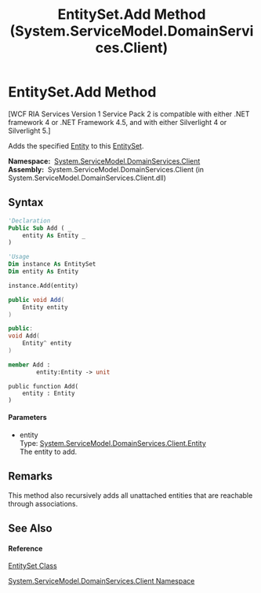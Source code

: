 ﻿---
title: EntitySet.Add Method  (System.ServiceModel.DomainServices.Client)
TOCTitle: Add Method
ms:assetid: M:System.ServiceModel.DomainServices.Client.EntitySet.Add(System.ServiceModel.DomainServices.Client.Entity)
ms:mtpsurl: https://msdn.microsoft.com/en-us/library/system.servicemodel.domainservices.client.entityset.add(v=VS.91)
ms:contentKeyID: 28755096
ms.date: 01/27/2012
mtps_version: v=VS.91
f1_keywords:
- System.ServiceModel.DomainServices.Client.EntitySet.Add
dev_langs:
- CSharp
- JScript
- VB
- FSharp
- c++
api_location:
- System.ServiceModel.DomainServices.Client.dll
api_name:
- System.ServiceModel.DomainServices.Client.EntitySet.Add
api_type:
- Managed
topic_type:
- apiref
- kbSyntax
product_family_name: VS
ROBOTS: INDEX,FOLLOW
---

# EntitySet.Add Method

\[WCF RIA Services Version 1 Service Pack 2 is compatible with either .NET framework 4 or .NET Framework 4.5, and with either Silverlight 4 or Silverlight 5.\]

Adds the specified [Entity](ff422907\(v=vs.91\).md) to this [EntitySet](ff423164\(v=vs.91\).md).

**Namespace:**  [System.ServiceModel.DomainServices.Client](ff422479\(v=vs.91\).md)  
**Assembly:**  System.ServiceModel.DomainServices.Client (in System.ServiceModel.DomainServices.Client.dll)

## Syntax

``` vb
'Declaration
Public Sub Add ( _
    entity As Entity _
)
```

``` vb
'Usage
Dim instance As EntitySet
Dim entity As Entity

instance.Add(entity)
```

``` csharp
public void Add(
    Entity entity
)
```

``` c++
public:
void Add(
    Entity^ entity
)
```

``` fsharp
member Add : 
        entity:Entity -> unit 
```

``` jscript
public function Add(
    entity : Entity
)
```

#### Parameters

  - entity  
    Type: [System.ServiceModel.DomainServices.Client.Entity](ff422907\(v=vs.91\).md)  
    The entity to add.  

## Remarks

This method also recursively adds all unattached entities that are reachable through associations.

## See Also

#### Reference

[EntitySet Class](ff423164\(v=vs.91\).md)

[System.ServiceModel.DomainServices.Client Namespace](ff422479\(v=vs.91\).md)

